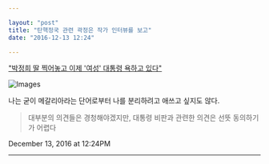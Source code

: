 ```yaml
---

layout: "post"  
title: "탄핵정국 관련 곽정은 작가 인터뷰를 보고"  
date: "2016-12-13 12:24"

---
```


["박정희 딸 찍어놓고 이제 '여성' 대통령 욕하고 있다"](http://m.mediatoday.co.kr/?mod=news&act=articleView&idxno=133862)

![Images](http://ph.mediatoday.co.kr/news/photo/201612/133862_184713_3313.jpg)

나는 굳이 메갈리아라는 단어로부터 나를 분리하려고 애쓰고 싶지도 않다.

> 대부분의 의견들은 경청해야겠지만, 대통령 비판과 관련한 의견은 선뜻 동의하기가 어렵다

December 13, 2016 at 12:24PM

---
